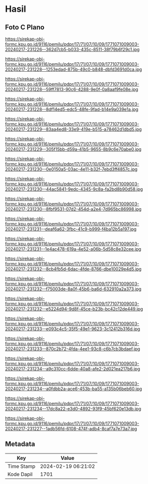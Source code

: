 # Hasil

## Foto C Plano

https://sirekap-obj-formc.kpu.go.id/9116/pemilu/pdpr/17/71/07/10/09/1771071009003-20240217-231226--362d7cb5-b033-435c-8511-38f79b6f29c1.jpg

https://sirekap-obj-formc.kpu.go.id/9116/pemilu/pdpr/17/71/07/10/09/1771071009003-20240217-231228--1253edad-875b-49c0-b848-dbfd3691d0ca.jpg

https://sirekap-obj-formc.kpu.go.id/9116/pemilu/pdpr/17/71/07/10/09/1771071009003-20240217-231228--59ff7813-90c6-4288-9e0f-0a8aaf9fe08e.jpg

https://sirekap-obj-formc.kpu.go.id/9116/pemilu/pdpr/17/71/07/10/09/1771071009003-20240217-231228--8df14ed5-edc5-48fe-9fad-b14e9a039e1a.jpg

https://sirekap-obj-formc.kpu.go.id/9116/pemilu/pdpr/17/71/07/10/09/1771071009003-20240217-231229--83aa4ed8-33e9-419e-b515-a78462d1dbd5.jpg

https://sirekap-obj-formc.kpu.go.id/9116/pemilu/pdpr/17/71/07/10/09/1771071009003-20240217-231229--305f15bb-d59a-41b5-9655-8b9c6e70abe0.jpg

https://sirekap-obj-formc.kpu.go.id/9116/pemilu/pdpr/17/71/07/10/09/1771071009003-20240217-231230--0e0150a5-03ac-4e11-b32f-7ebd3ff4857c.jpg

https://sirekap-obj-formc.kpu.go.id/9116/pemilu/pdpr/17/71/07/10/09/1771071009003-20240217-231230--44ac5841-9edc-4345-9c8a-fa2bd8b90d58.jpg

https://sirekap-obj-formc.kpu.go.id/9116/pemilu/pdpr/17/71/07/10/09/1771071009003-20240217-231230--8fbf9531-07d2-454d-a2e4-7d965bc86998.jpg

https://sirekap-obj-formc.kpu.go.id/9116/pemilu/pdpr/17/71/07/10/09/1771071009003-20240217-231231--deaf6a62-3fbc-41c9-b999-f4ba12b5a197.jpg

https://sirekap-obj-formc.kpu.go.id/9116/pemilu/pdpr/17/71/07/10/09/1771071009003-20240217-231231--1e4ac478-619a-4e52-a06b-5d58c8e32cee.jpg

https://sirekap-obj-formc.kpu.go.id/9116/pemilu/pdpr/17/71/07/10/09/1771071009003-20240217-231232--8cb4fb5d-6dac-4fde-8766-dbe10029e4d5.jpg

https://sirekap-obj-formc.kpu.go.id/9116/pemilu/pdpr/17/71/07/10/09/1771071009003-20240217-231232--f75003de-8a0f-45b6-ba6d-632910a2a373.jpg

https://sirekap-obj-formc.kpu.go.id/9116/pemilu/pdpr/17/71/07/10/09/1771071009003-20240217-231232--e5224d94-9d8f-45ce-b23b-bc42c12de449.jpg

https://sirekap-obj-formc.kpu.go.id/9116/pemilu/pdpr/17/71/07/10/09/1771071009003-20240217-231233--e093c4c5-35f5-49e1-9623-3c12412b316d.jpg

https://sirekap-obj-formc.kpu.go.id/9116/pemilu/pdpr/17/71/07/10/09/1771071009003-20240217-231233--870c2b72-4fda-4ee1-93c8-c6b7cb3bdaef.jpg

https://sirekap-obj-formc.kpu.go.id/9116/pemilu/pdpr/17/71/07/10/09/1771071009003-20240217-231234--a9c310cc-6dde-40a8-afe2-2d021ea217b6.jpg

https://sirekap-obj-formc.kpu.go.id/9116/pemilu/pdpr/17/71/07/10/09/1771071009003-20240217-231234--a0fdbb2a-ace6-453b-ba55-a135b06beb60.jpg

https://sirekap-obj-formc.kpu.go.id/9116/pemilu/pdpr/17/71/07/10/09/1771071009003-20240217-231234--17dc8a22-e3d0-4892-93f9-45bf620e13db.jpg

https://sirekap-obj-formc.kpu.go.id/9116/pemilu/pdpr/17/71/07/10/09/1771071009003-20240217-231227--1adb56fd-6108-474f-adb4-8caf7a7e73a7.jpg


## Metadata

| Key        | Value               |
| ---------- | ------------------- |
| Time Stamp | 2024-02-19 06:21:02 |
| Kode Dapil | 1701                |



